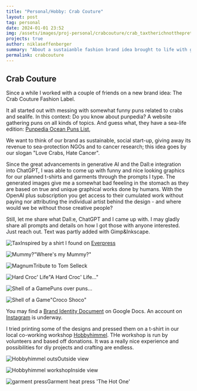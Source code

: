 ```yaml
---
title: "Personal/Hobby: Crab Couture"
layout: post
tag: personal
date: 2024-01-01 23:52
img: /assets/images/proj-personal/crabcouture/crab_taxtherichnotthepretty.jpeg
projects: true
author: niklaseffenberger
summary: "About a sustaianble fashion brand idea brought to life with generative AI"
permalink: crabcouture
---
```


## Crab Couture

Since a while I worked with a couple of friends on a new brand idea: The Crab Couture Fashion Label.

It all started out with messing with somewhat funny puns related to crabs and sealife. In this context: Do you know about punpedia? A  website gathering puns on all kinds of topics. And guess what, they have a sea-life edition: [Punpedia Ocean Puns List](https://punpedia.org/ocean-puns/),

We want to think of our brand as sustainable, social start-up, giving away its revenue to sea-protection NGOs and to cancer research; this idea goes by our slogan "Love Crabs, Hate Cancer".

Since the great advancements in generative AI and the Dall:e integration into ChatGPT, I was able to come up with funny and nice looking graphics for our planned t-shirts and garments through the prompts I type. The generated images give me a somewhat bad feeeling in the stomach as they are based on true and unique graphical works done by humans. With the OpenAI plus subscription you get access to their cumulated work without paying nor attributing the individual artist behind the design - and where would we be without those creative people?

Still, let me share what Dall:e, ChatGPT and I came up with. I may gladly share all prompts and details on how I got those with anyone interested. Just reach out. Text was partly added with Gimp&Inkscape.


![Tax](/assets/images/proj-personal/crabcouture/crab_taxtherichnotthepretty.jpeg)Inspired by a shirt I found on [Everpress](https://everpress.com/tax-the-rich-not-the-pretty)

![Mummy?](/assets/images/proj-personal/crabcouture/crab_wheresmymummy.jpg)"Where's my Mummy?"

![Magnum](/assets/images/proj-personal/crabcouture/crab_magnum.jpg)Tribute to Tom Selleck

![Hard Croc' Life](/assets/images/proj-personal/crabcouture/crab_hardcroclife.jpg)"A Hard Croc' Life..."

![Shell of a Game](/assets/images/proj-personal/crabcouture/crab_game.jpg)Puns over puns...

![Shell of a Game](/assets/images/proj-personal/crabcouture/crab_crocoshoco.jpg)"Croco Shoco"


You may find a [Brand Identity Document](https://docs.google.com/document/d/1sBh8_KVx-moWjLMZYwgG7HW_GMa3X2SWPLvVgWHNhxE/edit?usp=sharing) on Google Docs. An account on [Instagram](https://www.instagram.com/crabcoutureofficial) is underway.

I tried printing some of the designs and pressed them on a t-shirt in our local co-working workshop [Hobbyhimmel](https://hobbyhimmel.de/). THe workshop is run by volunteers and based off donations. It was a really nice experience and possibilities for diy projects and crafting are endless.


![Hobbyhimmel outs](/assets/images/proj-personal/crabcouture/hobbyhimmel_outside.jpg)Outside view

![Hobbyhimmel workshop](/assets/images/proj-personal/crabcouture/hobbyhimmel_workshop.jpg)Inside view

![garment press](/assets/images/proj-personal/crabcouture/hobbyhimmel_hotone.jpg)Garment heat press 'The Hot One'
